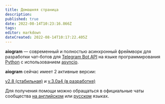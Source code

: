```yaml
---
title: Домашняя страница
description: 
published: true
date: 2022-08-14T10:23:16.866Z
tags: 
editor: markdown
dateCreated: 2022-08-14T10:17:22.405Z
---
```


**aiogram** — современный и полностью асинхронный фреймворк для разработки чат-ботов для [Telegram Bot API](https://core.telegram.org/bots/api) на языке программирования [Python](https://www.python.org/) с использованием [asyncio](https://docs.python.org/3/library/asyncio.html).

**aiogram** сейчас имеет 2 активные версии:

[v2.8 (стабильная)](https://docs.aiogram.dev/) и [v.3.0a4 (в разработке)](https://dev-docs.aiogram.dev/)

Для получения помощи можно обращаться в официальные чаты сообщества [на английском](https://t.me/aiogram) или [русском](https://t.me/aiogram_ru) языках.